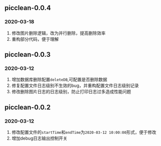 ## picclean-0.0.4
### 2020-03-18
1. 修改图片删除逻辑，改为并行删除，提高删除效率 
2. 重构部分代码，便于理解

## picclean-0.0.3
### 2020-03-12
1. 增加数据库删除配置`deleteDB`,可配置是否删除数据
2. 修复配置文件日志级别不生效的bug，并重构配置文件日志级别记录
3. 修改删除图片日志的日志级别，防止打印日志过多造成性能问题

## picclean-0.0.2
### 2020-03-12
1. 修改配置文件的`startTime`和`endTime`为`2020-03-12 10:00:00`形式，便于修改
2. 增加debug日志输出控制开关